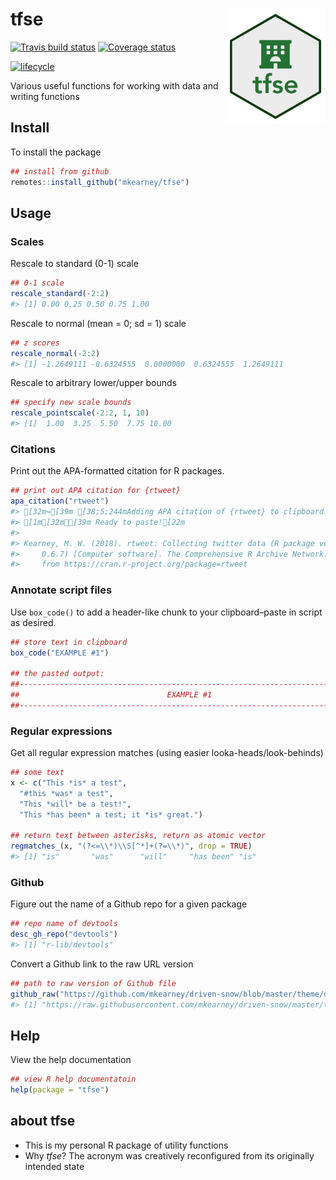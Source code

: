 
<!-- README.md is generated from README.Rmd. Please edit that file -->

# tfse <img src="man/figures/logo.png" width="160px" align="right" />

[![Travis build
status](https://travis-ci.org/mkearney/tfse.svg?branch=master)](https://travis-ci.org/mkearney/tfse)
[![Coverage
status](https://codecov.io/gh/mkearney/tfse/branch/master/graph/badge.svg)](https://codecov.io/github/mkearney/tfse?branch=master)

[![lifecycle](https://img.shields.io/badge/lifecycle-experimental-orange.svg)](https://www.tidyverse.org/lifecycle/#experimental)

Various useful functions for working with data and writing functions

## Install

To install the package

``` r
## install from github
remotes::install_github("mkearney/tfse")
```

## Usage

### Scales

Rescale to standard (0-1) scale

``` r
## 0-1 scale
rescale_standard(-2:2)
#> [1] 0.00 0.25 0.50 0.75 1.00
```

Rescale to normal (mean = 0; sd = 1) scale

``` r
## z scores
rescale_normal(-2:2)
#> [1] -1.2649111 -0.6324555  0.0000000  0.6324555  1.2649111
```

Rescale to arbitrary lower/upper bounds

``` r
## specify new scale bounds
rescale_pointscale(-2:2, 1, 10)
#> [1]  1.00  3.25  5.50  7.75 10.00
```

### Citations

Print out the APA-formatted citation for R packages.

``` r
## print out APA citation for {rtweet}
apa_citation("rtweet")
#> [32m↪[39m [38;5;244mAdding APA citation of {rtweet} to clipboard![39m
#> [1m[32m✔[39m Ready to paste![22m
#> 
#> Kearney, M. W. (2018). rtweet: Collecting twitter data (R package version
#>     0.6.7) [Computer software]. The Comprehensive R Archive Network. Available
#>     from https://cran.r-project.org/package=rtweet
```

### Annotate script files

Use `box_code()` to add a header-like chunk to your clipboard–paste in
script as desired.

``` r
## store text in clipboard
box_code("EXAMPLE #1")

## the pasted output:
##----------------------------------------------------------------------------##
##                                 EXAMPLE #1                                 ##
##----------------------------------------------------------------------------##
```

### Regular expressions

Get all regular expression matches (using easier
looka-heads/look-behinds)

``` r
## some text
x <- c("This *is* a test", 
  "#this *was* a test", 
  "This *will* be a test!",
  "This *has been* a test; it *is* great.")

## return text between asterisks, return as atomic vector
regmatches_(x, "(?<=\\*)\\S[^*]+(?=\\*)", drop = TRUE)
#> [1] "is"       "was"      "will"     "has been" "is"
```

### Github

Figure out the name of a Github repo for a given package

``` r
## repo name of devtools
desc_gh_repo("devtools")
#> [1] "r-lib/devtools"
```

Convert a Github link to the raw URL version

``` r
## path to raw version of Github file
github_raw("https://github.com/mkearney/driven-snow/blob/master/theme/driven-snow.rstheme")
#> [1] "https://raw.githubusercontent.com/mkearney/driven-snow/master/theme/driven-snow.rstheme"
```

## Help

View the help documentation

``` r
## view R help documentatoin
help(package = "tfse")
```

## about tfse

  - This is my personal R package of utility functions
  - Why *tfse*? The acronym was creatively reconfigured from its
    originally intended state

